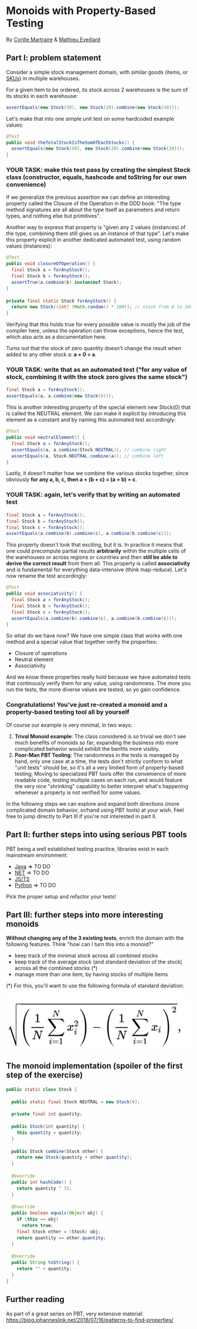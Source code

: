 # Monoids with Property-Based Testing

By [Cyrille Martraire](https://twitter.com/cyriux) & [Mathieu Eveillard](https://twitter.com/meveillard)

## Part I: problem statement

Consider a simple stock management domain, with similar goods (items, or [SKUs](https://www.google.com/search?rlz=1C5CHFA_enFR832FR832&sxsrf=ALeKk01stmqJTaDQCEC9TvJAM3iyBMYaPQ%3A1611047315147&ei=k6EGYO27CIiXlwS8yY2ABg&q=stock-keeping+unit&oq=stock-keeping+unit&gs_lcp=CgZwc3ktYWIQAzIKCAAQyQMQFBCHAjICCAAyBggAEBYQHjIGCAAQFhAeMgYIABAWEB4yBggAEBYQHjIGCAAQFhAeMgYIABAWEB4yBggAEBYQHjIGCAAQFhAeOgQIABBHUMOWAVjDlgFgmpgBaABwBHgAgAFFiAFFkgEBMZgBAKABAqABAaoBB2d3cy13aXrIAQjAAQE&sclient=psy-ab&ved=0ahUKEwit0b330qfuAhWIy4UKHbxkA2AQ4dUDCA0&uact=5)) in multiple warehouses.

For a given item to be ordered, its stock across 2 warehouses is the sum of its stocks in each warehouse:

```java
assertEquals(new Stock(50), new Stock(20).combine(new Stock(30)));
```

Let's make that into one simple unit test on some hardcoded example values:

```java
@Test
public void theTotalStockIsTheSumOfEachStocks() {
  assertEquals(new Stock(50), new Stock(20).combine(new Stock(30)));
}
```

### YOUR TASK: make this test pass by creating the simplest Stock class (constructor, equals, hashcode and toString for our own convenience)

If we generalize the previous assertion we can define an interesting property called the Closure of the Operation in the DDD book: "The type method signatures are all about the type itself as parameters and return types, and nothing else but primitives".

Another way to express that property is "given any 2 values (instances) of the type, combining them still gives us an instance of that type". Let's make this property explicit in another dedicated automated test, using random values (instances):

```java
@Test
public void closureOfOperation() {
  final Stock a = forAnyStock();
  final Stock b = forAnyStock();
  assertTrue(a.combine(b) instanceof Stock);
}

private final static Stock forAnyStock() {
  return new Stock((int) (Math.random() * 100)); // stock from 0 to 100
}
```

Verifying that this holds true for every possible value is mostly the job of the compiler here, unless the operation can throw exceptions, hence the test, which also acts as a documentation here.

Turns out that the stock of zero quantity doesn't change the result when added to any other stock a: **a + 0 = a**.

### YOUR TASK: write that as an automated test ("for any value of stock, combining it with the stock zero gives the same stock")

```java
final Stock a = forAnyStock();
assertEquals(a, a.combine(new Stock(0)));
```

This is another interesting property of the special element new Stock(0) that is called the NEUTRAL element. We can make it explicit by introducing this element as a constant and by naming this automated test accordingly:

```java
@Test
public void neutralElement() {
  final Stock a = forAnyStock();
  assertEquals(a, a.combine(Stock.NEUTRAL)); // combine right
  assertEquals(a, Stock.NEUTRAL.combine(a)); // combine left
}
```

Lastly, it doesn't matter how we combine the various stocks together, since obviously **for any a, b, c, then a + (b + c) = (a + b) + c**.

### YOUR TASK: again, let's verify that by writing an automated test

```java
final Stock a = forAnyStock();
final Stock b = forAnyStock();
final Stock c = forAnyStock();
assertEquals(a.combine(b).combine(c), a.combine(b.combine(c)));
```

This property doesn't look that exciting, but it is. In practice it means that one could precompute partial results **arbitrarily** within the multiple cells of the warehouses or across regions or countries and then **still be able to derive the correct result** from them all. This property is called **associativity** and is fundamental for everything data-intensive (think map-reduce). Let's now rename the test accordingly:

```java
@Test
public void associativity() {
  final Stock a = forAnyStock();
  final Stock b = forAnyStock();
  final Stock c = forAnyStock();
  assertEquals(a.combine(b).combine(c), a.combine(b.combine(c)));
}
```

So what do we have now? We have one simple class that works with one method and a special value that together verify the properties:

- Closure of operations
- Neutral element
- Associativity

And we know these properties really hold because we have automated tests that continously verify them for any value, using randomness. The more you run the tests, the more diverse values are tested, so yo gain confidence.

### Congratulations! You've just re-created a monoid and a property-based testing tool all by yourself

Of course our example is very minimal, in two ways:

1. **Trival Monoid example**: The class considered is so trivial we don't see much benefits of monoids so far; expanding the business into more complicated behavior would exhibit the benfits more visibly.
1. **Poor-Man PBT Tooling**: The randomness in the tests is managed by hand, only one case at a time, the tests don't strictly conform to what "unit tests" should be, so it's all a very limited form of property-based testing; Moving to specialized PBT tools offer the convenience of more readable code, testing multiple cases on each run, and would feature the very nice "shrinking" capability to better interpret what's happening whenever a property is not verified for some values.

In the following steps we can explore and expand both directions (more complicated domain behavior, or/hand using PBT tools) at your wish. Feel free to jump directly to Part III if you're not interested in part II.

## Part II: further steps into using serious PBT tools

PBT being a well established testing practice, libraries exist in each mainstream environment:

- [Java]() => TO DO
- [NET]() => TO DO
- [JS/TS](https://github.com/mathieueveillard/js-kata-starter-pbt)
- [Python]() => TO DO

Pick the proper setup and refactor your tests!

## Part III: further steps into more interesting monoids

**Without changing any of the 3 existing tests**, enrich the domain with the following features. Think "how can I turn this into a monoid?"

- keep track of the minimal stock across all combined stocks
- keep track of the average stock (and standard deviation of the stock) across all the combined stocks (\*)
- manage more than one item, by having stocks of multiple items

(\*) For this, you'll want to use the following formula of standard deviation:

![Standard Deviation](resources/StandardDeviation.jpg "Standard Deviation")

## The monoid implementation (spoiler of the first step of the exercise)

```java
public static class Stock {

  public static final Stock NEUTRAL = new Stock(0);

  private final int quantity;

  public Stock(int quantity) {
    this.quantity = quantity;
  }

  public Stock combine(Stock other) {
    return new Stock(quantity + other.quantity);
  }

  @Override
  public int hashCode() {
    return quantity ^ 31;
  }

  @Override
  public boolean equals(Object obj) {
    if (this == obj)
      return true;
    final Stock other = (Stock) obj;
    return quantity == other.quantity;
  }

  @Override
  public String toString() {
    return "" + quantity;
  }
}
```

## Further reading

As part of a great series on PBT, very extensive material:
https://blog.johanneslink.net/2018/07/16/patterns-to-find-properties/
